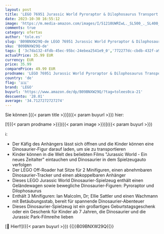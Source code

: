 ```yaml
---
layout: post
title: 'LEGO 76951 Jurassic World Pyroraptor & Dilophosaurus Transport  Dinosaurier-Spielzeug mit Off-Road-Spielzeugauto  3 Minifiguren und 2 Dino-Figuren  für Fans von Jurassic-Park  ab 7 Jahre'
date: 2023-10-30 16:55:12
image: 'https://m.media-amazon.com/images/I/51210UWRIwL._SL500_._SL400_.jpg'
comments: true
category: ofertas
author: 'tole.es'
slug: 'B09BNXW29Q-de LEGO 76951 Jurassic World Pyroraptor & Dilophosaurus...'
sku: 'B09BNXW29Q-de'
tags: [ '3c7da132-4fdb-45ec-95bc-24ebea2541e9_0','772277dc-cbdb-432f-a915-25a321e9ed8c_0','772277dc-cbdb-432f-a915-25a321e9ed8c_3901','772277dc-cbdb-432f-a915-25a321e9ed8c_9901','Arborist Merchandising Root','Bauspielzeug & Konstruktionsspielzeug','Bauspielzeugsets','Custom Stores','Kunden-Favoriten: Spielzeug','LEGO','Self Service','Special Features Stores','Spielzeug','Xmas23 Most wanted Toys','lego','🇩🇪', ]
actualPrice: 35.99 EUR
currency: EUR
price: 35.99
comparePrice: 49.99 EUR
prodname: 'LEGO 76951 Jurassic World Pyroraptor & Dilophosaurus Transport  Dinosaurier-Spielzeug mit Off-Road-Spielzeugauto  3 Minifiguren und 2 Dino-Figuren  für Fans von Jurassic-Park  ab 7 Jahre'
country: 'de'
flag: '🇩🇪'
brand: 'LEGO'
buyurl: 'https://www.amazon.de/dp/B09BNXW29Q/?tag=tolees0ca-21'
descuento: '28.01'
average: '34.7127272727274'
---
```


Sie können [{{< param title >}}]({{< param buyurl >}}) hier:

[![{{< param prodname >}}]({{< param image >}})]({{< param buyurl >}})

ℹ️:

- Der Käfig des Anhängers lässt sich öffnen und die Kinder können eine Dinosaurier-Figur darauf laden, um sie zu transportieren
- Kinder können in die Welt des beliebten Films "Jurassic World - Ein neues Zeitalter" eintauchen und Dinosaurier in dem Spielzeugauto verfolgen
- Der LEGO Off-Roader hat Sitze für 2 Minifiguren, einen abnehmbaren Dinosaurier-Tracker und einen abkoppelbaren Anhänger
- Dieses LEGO Jurassic World Dinosaurier-Spielzeug enthält einen Geländewagen sowie bewegliche Dinosaurier-Figuren: Pyroraptor und Dilophosaurus
- Enthält 3 Minifiguren: Ian Malcolm, Dr; Ellie Sattler und einen Wachmann mit Betäubungsstab, bereit für spannende Dinosaurier-Abenteuer
- Dieses Dinosaurier-Spielzeug ist ein großartiges Geburtstagsgeschenk oder ein Geschenk für Kinder ab 7 Jahren, die Dinosaurier und die Jurassic Park-Filmreihe lieben

[🛒 Hier!!]({{< param buyurl >}})
{{<world>}}B09BNXW29Q{{</world>}}
